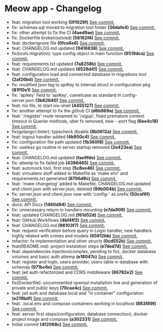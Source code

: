 # Meow app - Changelog
 - feat: migration tool working **(0f1029f)** [See commit.](https://github.com/luisnquin/meow-app/commit/0f1029f807c8b9d6fc1faae3681e6fc4698500da)<br>
 - fix: schemas.sql moved to migration tool folder **(36dafe4)** [See commit.](https://github.com/luisnquin/meow-app/commit/36dafe4b6c9817dd88c4e3799fb0fd89ba1fec59)<br>
 - fix: other attempt to fix the CI **(4aed9ae)** [See commit.](https://github.com/luisnquin/meow-app/commit/4aed9aef10791037564b3af89b6f26fe374777d4)<br>
 - fix: Dockerfile broken(solved) **(58162f4)** [See commit.](https://github.com/luisnquin/meow-app/commit/58162f4c352dfac844cc71d475534a12b5657bb2)<br>
 - feat: dockerignore file **(0fce6e6)** [See commit.](https://github.com/luisnquin/meow-app/commit/0fce6e60fb1952275b3a8c8cced07cf816b19c49)<br>
 - feat: CHANGELOG.md updated **(9416838)** [See commit.](https://github.com/luisnquin/meow-app/commit/9416838c7d4949da8b63f62c30d4e96fc8b35071)<br>
 - fix(tools.migration): type config object in main function **(9519dca)** [See commit.](https://github.com/luisnquin/meow-app/commit/9519dcae3eb3545720aabab168ef4bb57bf71382)<br>
 - feat: requirements.txt updated **(7a8258b)** [See commit.](https://github.com/luisnquin/meow-app/commit/7a8258b5585586123f5242813e3a4f8300194df8)<br>
 - feat: CHANGELOG.md updated **(6529d41)** [See commit.](https://github.com/luisnquin/meow-app/commit/6529d41762b73e682d759900866068dbc4b9d2d2)<br>
 - feat: configuration load and connected database in migrations tool **(2af26bd)** [See commit.](https://github.com/luisnquin/meow-app/commit/2af26bd61047222c060b9c2b715a1dbdd62e8dad)<br>
 - fix: modified json tag to apiKey to Internal struct in configuration pkg **(81f10e1)** [See commit.](https://github.com/luisnquin/meow-app/commit/81f10e197a3ba2b15fda404f7c70dc8ca6305d24)<br>
 - fix: 'apikey' field to 'apiKey', camelcase as standard in config-server.json **(3b62640)** [See commit.](https://github.com/luisnquin/meow-app/commit/3b62640c10bcde10d4ec2fc466f20b57d2b1bf41)<br>
 - feat: nix file, to start nix-shell **(4455127)** [See commit.](https://github.com/luisnquin/meow-app/commit/445512742f1aba6b18de495b658d7c312bd38191)<br>
 - fix: another attempt to fix the github CI **(d6b969a)** [See commit.](https://github.com/luisnquin/meow-app/commit/d6b969a8d8c7c201cfc968d9a5782d14d4df89c3)<br>
 - feat: '/register' route renamed to '/sigup', fixed premature context timeout in Querier methods, uber fx removed, new --port flag **(6ee4c18)** [See commit.](https://github.com/luisnquin/meow-app/commit/6ee4c18134e6c8b3483ffd3804eb5289e1b310d0)<br>
 - fix(golangci-linter): typecheck disable **(8b0612a)** [See commit.](https://github.com/luisnquin/meow-app/commit/8b0612a837f73fbc00f7572d15789cb4a825e4e4)<br>
 - feat: logout handler added **(4b950c4)** [See commit.](https://github.com/luisnquin/meow-app/commit/4b950c4ab119ee612a39cec44e14f23e56d9fa1a)<br>
 - fix: configuration file path updated **(1b360f8)** [See commit.](https://github.com/luisnquin/meow-app/commit/1b360f8a096a6922516524bd36fc40020357eb63)<br>
 - fix: useless go routine in server startup removed **(2e423ea)** [See commit.](https://github.com/luisnquin/meow-app/commit/2e423eaf37ffc8cb775d0f61ab5960e58c04e17c)<br>
 - feat: CHANGELOG.md updated **(fae9fde)** [See commit.](https://github.com/luisnquin/meow-app/commit/fae9fde6b58c1d2ce7f5129b65944bb301a56d34)<br>
 - fix: attemp to fix failed job **(4396465)** [See commit.](https://github.com/luisnquin/meow-app/commit/439646598190a55751bfd27ac2647d57b53cb04a)<br>
 - feat: automock tool, first step **(5c8ee46)** [See commit.](https://github.com/luisnquin/meow-app/commit/5c8ee4625e9342afe6c5c1d1c8e0d82096556de7)<br>
 - feat: virtualenv stuff added to Makefile as 'make env' and requirements.txt generated **(8796d9c)** [See commit.](https://github.com/luisnquin/meow-app/commit/8796d9c231cfe5b11fda99b1ed66454f69992177)<br>
 - feat: 'make changelog' added to Makefile, CHANGELOG.md updated and client.json with server.json, deleted **(99b004b)** [See commit.](https://github.com/luisnquin/meow-app/commit/99b004b74cc462efd1f6756602a8da857d5793ca)<br>
 - fix: server.json and client.json now with 'config-' as prefix **(50caf6f)** [See commit.](https://github.com/luisnquin/meow-app/commit/50caf6f75d8480689ecdb830f293cdc9f4471ab5)<br>
 - docs: API Docs **(1460d94)** [See commit.](https://github.com/luisnquin/meow-app/commit/1460d9440b9020c95e1da2fcf9fe45f47b908e80)<br>
 - fix: unnecessary return in handlers mounting **(e7da909)** [See commit.](https://github.com/luisnquin/meow-app/commit/e7da909e217d297a2167704277f60a537841c784)<br>
 - feat: updated CHANGELOG.md **(f61d52d)** [See commit.](https://github.com/luisnquin/meow-app/commit/f61d52d7853055b1419f768e50a1890f8f2b0862)<br>
 - feat: GitHub Workflows **(4bf4ff2)** [See commit.](https://github.com/luisnquin/meow-app/commit/4bf4ff2115ba4e2803f84ce1644a520ec870189e)<br>
 - feat: CHANGELOG.md **(98103f7)** [See commit.](https://github.com/luisnquin/meow-app/commit/98103f796851352f7499fd1f89d7836dc49a1573)<br>
 - feat: request verification before query in Login handler, new handlers highly related with crimes and models **(65912bb)** [See commit.](https://github.com/luisnquin/meow-app/commit/65912bbb062bb6e869ed3280ff89e4a60df1f392)<br>
 - refactor: fx implementation and other structs **(0cd552b)** [See commit.](https://github.com/luisnquin/meow-app/commit/0cd552b88b900a642dcbc4f41b8a28ababf62527)<br>
 - feat(README.md): project instalation steps **(e7ded7d)** [See commit.](https://github.com/luisnquin/meow-app/commit/e7ded7da585c197179178e3bd5ba3cfa833bb8b3)<br>
 - feat: dependencies injection(complex, pending to fix), docker database volumes and basic auth attemp **(e18047c)** [See commit.](https://github.com/luisnquin/meow-app/commit/e18047cf53a6ed4cfc93bd59ce3e5f3fa3e81050)<br>
 - feat: register and login, users provider, users table in database with schemas **(971bc6e)** [See commit.](https://github.com/luisnquin/meow-app/commit/971bc6e88bb48e2f0aa03d6004aa73db38ab5c16)<br>
 - feat: jwt auth refactorized and CORS middleware **(86782e2)** [See commit.](https://github.com/luisnquin/meow-app/commit/86782e20ac8e56bece0e86969639cd45413b0899)<br>
 - fix(Dockerfile): uncommented openssl installation line and generation of private and public keys **(70cae4c)** [See commit.](https://github.com/luisnquin/meow-app/commit/70cae4c6623405be9068e2acfe209094fad1506d)<br>
 - feat: jwt auth and database local and "in container" configuration **(e219bdf)** [See commit.](https://github.com/luisnquin/meow-app/commit/e219bdf6bd38426f62861f69ecd3a479fc1ca185)<br>
 - feat: .local.env and compose containers working in localhost **(883f89f)** [See commit.](https://github.com/luisnquin/meow-app/commit/883f89fa8b33b7bffc25b480ebaf0ca8447cbff7)<br>
 - feat: server first steps(configuration, database connection), docker project image and compose **(a302331)** [See commit.](https://github.com/luisnquin/meow-app/commit/a302331467168754b1267e04ad7da0200e3590f2)<br>
 - Initial commit **(4f2068c)** [See commit.](https://github.com/luisnquin/meow-app/commit/4f2068caabba824e667e7cd71b52f8dbe78f8c73)<br>